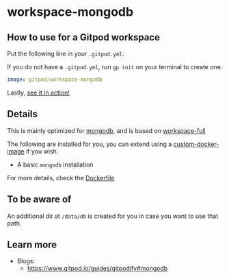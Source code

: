 # workspace-mongodb

## How to use for a Gitpod workspace

Put the following line in your `.gitpod.yml`:

If you do not have a `.gitpod.yml`, run `gp init` on your terminal to create one.

```yaml
image: gitpod/workspace-mongodb
```

Lastly, [see it in action!](https://www.gitpod.io/docs/introduction/learn-gitpod/gitpod-yaml#see-it-in-action)

## Details

This is mainly optimized for [mongodb](https://www.mongodb.com), and is based on [workspace-full](../README.md#workspace-full)

The following are installed for you, you can extend using a [custom-docker-image](https://www.gitpod.io/docs/configure/workspaces/workspace-image#configure-a-custom-dockerfile) if you wish.

- A basic `mongodb` installation

For more details, check the [Dockerfile](./Dockerfile)

## To be aware of

An additional dir at `/data/db` is created for you in case you want to use that path.

## Learn more

- Blogs:
    - https://www.gitpod.io/guides/gitpodify#mongodb
